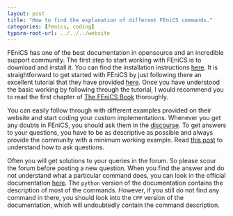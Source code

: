 ```yaml
---
layout: post
title: "How to find the explanation of different FEniCS commands."
categories: [fenics, coding]
typora-root-url: ../../../website
---
```

FEniCS has one of the best documentation in opensource and an incredible support community. The first step to start working with FEniCS is to download and install it. You can find the installation instructions [here](https://github.com/iitrabhi/fenics-docker). It is straightforward to get started with FEniCS by just following there an excellent tutorial that they have provided [here](https://fenicsproject.org/olddocs/dolfin/2019.1.0/python/demos/poisson/demo_poisson.py.html). Once you have understood the basic working by following through the tutorial, I would recommend you to read the first chapter of [The FEniCS Book](https://launchpadlibrarian.net/83776282/fenics-book-2011-10-27-final.pdf) thoroughly. 

You can easily follow through with different examples provided on their website and start coding your custom implementations. Whenever you get any doubts in FEniCS, you should ask them in the [discourse](https://fenicsproject.discourse.group). To get answers to your questions, you have to be as descriptive as possible and always provide the community with a minimum working example. Read [this post](https://fenicsproject.discourse.group/t/read-before-posting-how-do-i-get-my-question-answered/21) to understand how to ask questions.

Often you will get solutions to your queries in the forum. So please scour the forum before posting a new question. When you find the answer and do not understand what a particular command does, you can look in the official documentation [here](https://fenicsproject.org/olddocs/dolfin/2019.1.0/). The `python` version of the documentation contains the description of most of the commands. However, if you still do not find any command in there, you should look into the `CPP` version of the documentation, which will undoubtedly contain the command description.